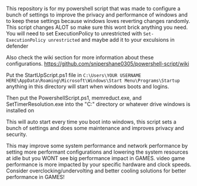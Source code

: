 This repository is for my powershell script that was made to configure a bunch of settings to improve the privacy and performance of windows and to keep these settings because windows loves reverting changes randomly.
This script changes ALOT so make sure this wont brick anything you need. You will need to set ExecutionPolicy to unrestricted with `Set-ExecutionPolicy unrestricted` and maybe add it to your exculsions in defender

Also check the wiki section for more information about these configurations. https://github.com/snipershane0305/powershell-script/wiki

Put the StartUpScript.ps1 file in `C:\Users\YOUR USERNAME HERE\AppData\Roaming\Microsoft\Windows\Start Menu\Programs\Startup` anything in this directory will start when windows boots and logins.

Then put the PowershellScript.ps1, memreduct.exe, and SetTimerResolution.exe into the "C:" directory or whatever drive windows is installed on

This will auto start every time you boot into windows, this script sets a bunch of settings and does some maintenance and improves privacy and security.

This may improve some system performance and network performance by setting more performant configurations and lowering the system resources at idle but you WONT see big performance impact in GAMES. 
video game performance is more impacted by your specific hardware and clock speeds. Consider overclocking/undervolting and better cooling solutions for better performance in GAMES!
